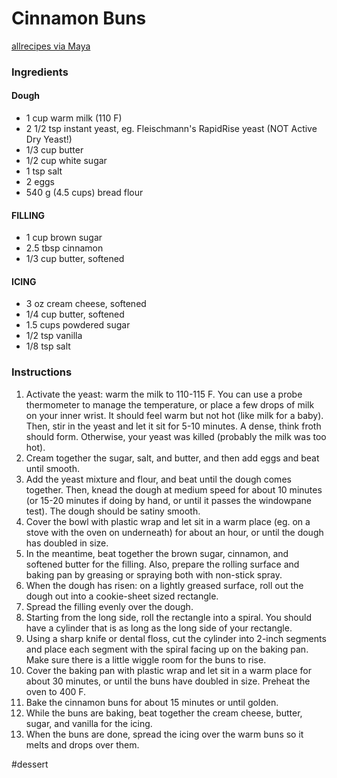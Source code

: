 # Cinnamon Buns
[allrecipes via Maya](https://www.allrecipes.com/recipe/20156/clone-of-a-cinnabon/)

### Ingredients
#### Dough
* 1 cup warm milk (110 F)
* 2 1/2 tsp instant yeast, eg. Fleischmann's RapidRise yeast (NOT Active Dry Yeast!)
* 1/3 cup butter
* 1/2 cup white sugar
* 1 tsp salt
* 2 eggs
* 540 g (4.5 cups) bread flour
#### FILLING
* 1 cup brown sugar
* 2.5 tbsp cinnamon
* 1/3 cup butter, softened
#### ICING
* 3 oz cream cheese, softened
* 1/4 cup butter, softened
* 1.5 cups powdered sugar
* 1/2 tsp vanilla 
* 1/8 tsp salt

### Instructions
1. Activate the yeast: warm the milk to 110-115 F. You can use a probe thermometer to manage the temperature, or place a few drops of milk on your inner wrist. It should feel warm but not hot (like milk for a baby). Then, stir in the yeast and let it sit for 5-10 minutes. A dense, think froth should form. Otherwise, your yeast was killed (probably the milk was too hot). 
2. Cream together the sugar, salt, and butter, and then add eggs and beat until smooth. 
3. Add the yeast mixture and flour, and beat until the dough comes together. Then, knead the dough at medium speed for about 10 minutes (or 15-20 minutes if doing by hand, or until it passes the windowpane test). The dough should be satiny smooth.
4. Cover the bowl with plastic wrap and let sit in a warm place (eg. on a stove with the oven on underneath) for about an hour, or until the dough has doubled in size. 
5. In the meantime, beat together the brown sugar, cinnamon, and softened butter for the filling. Also, prepare the rolling surface and baking pan by greasing or spraying both with non-stick spray.
5. When the dough has risen: on a lightly greased surface, roll out the dough out into a cookie-sheet sized rectangle. 
6. Spread the filling evenly over the dough.
7. Starting from the long side, roll the rectangle into a spiral. You should have a cylinder that is as long as the long side of your rectangle.
8. Using a sharp knife or dental floss, cut the cylinder into 2-inch segments and place each segment with the spiral facing up on the baking pan. Make sure there is a little wiggle room for the buns to rise.
9. Cover the baking pan with plastic wrap and let sit in a warm place for about 30 minutes, or until the buns have doubled in size. Preheat the oven to 400 F.
10. Bake the cinnamon buns for about 15 minutes or until golden.
11. While the buns are baking, beat together the cream cheese, butter, sugar, and vanilla for the icing.
12. When the buns are done, spread the icing over the warm buns so it melts and drops over them.

#dessert
